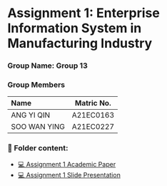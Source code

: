 # Assignment 1: Enterprise Information System in Manufacturing Industry	
### Group Name: Group 13
### Group Members

| Name                                     | Matric No. |
| :---------------------------------------- | :-------------: |
| ANG YI QIN            |A21EC0163     |
| SOO WAN YING              |A21EC0227     |

### 📂 Folder content:
* [💻 Assignment 1 Academic Paper](https://github.com/mikhaiIy/Academic-Paper-EIS-2024/blob/main/Group%209/Group9_EIS_Assignment%201.pdf)
* [💻 Assignment 1  Slide Presentation](https://github.com/mikhaiIy/Academic-Paper-EIS-2024/blob/main/Group%209/Group9_EIS_Presentation.pdf)



